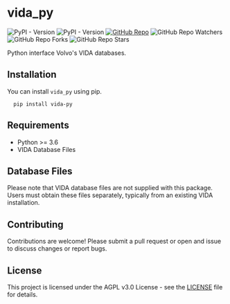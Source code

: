 # vida_py

![PyPI - Version](https://img.shields.io/pypi/v/vida_py)
![PyPI - Version](https://img.shields.io/pypi/l/vida_py)
[![GitHub Repo](https://img.shields.io/badge/GitHub-vida__py-ffffff.svg?style=flat&logo=github)](https://github.com/kForth/vida_py)
![GitHub Repo Watchers](https://img.shields.io/github/watchers/kForth/vida_py)
![GitHub Repo Forks](https://img.shields.io/github/forks/kForth/vida_py)
![GitHub Repo Stars](https://img.shields.io/github/stars/kForth/vida_py)

Python interface Volvo's VIDA databases.

## Installation

You can install `vida_py` using pip.

```
  pip install vida-py
```

## Requirements

- Python >= 3.6
- VIDA Database Files

## Database Files

Please note that VIDA database files are not supplied with this package. Users must obtain these files separately, typically from an existing VIDA installation.

## Contributing

Contributions are welcome! Please submit a pull request or open and issue to discuss changes or report bugs.

## License

This project is licensed under the AGPL v3.0 License - see the [LICENSE](LICENSE) file for details.
